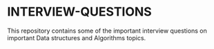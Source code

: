  # INTERVIEW-QUESTIONS 

This repository contains some of the important interview questions on important Data structures and Algorithms topics. 
